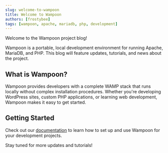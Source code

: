 ```yaml
---
slug: welcome-to-wampoon
title: Welcome to Wampoon
authors: [frostybee]
tags: [wampoon, apache, mariadb, php, development]
---
```


Welcome to the Wampoon project blog!

Wampoon is a portable, local development environment for running Apache, MariaDB, and PHP. This blog will feature updates, tutorials, and news about the project.

<!-- truncate -->

## What is Wampoon?

Wampoon provides developers with a complete WAMP stack that runs locally without complex installation procedures. Whether you're developing WordPress sites, custom PHP applications, or learning web development, Wampoon makes it easy to get started.

## Getting Started

Check out our [documentation](/docs/intro) to learn how to set up and use Wampoon for your development projects.

Stay tuned for more updates and tutorials!